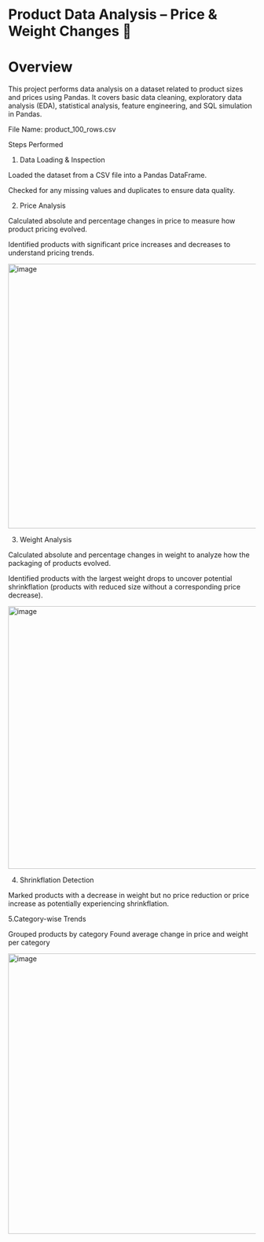 # Product Data Analysis – Price & Weight Changes 📅

# Overview

This project performs data analysis on a dataset related to product sizes and prices using Pandas. It covers basic data cleaning, exploratory data analysis (EDA), statistical analysis, feature engineering, and SQL simulation in Pandas.

File Name: product_100_rows.csv

Steps Performed
1. Data Loading & Inspection

Loaded the dataset from a CSV file into a Pandas DataFrame.

Checked for any missing values and duplicates to ensure data quality.

2. Price Analysis

Calculated absolute and percentage changes in price to measure how product pricing evolved.

Identified products with significant price increases and decreases to understand pricing trends.


<img width="675" height="538" alt="image" src="https://github.com/user-attachments/assets/4e3639f1-161b-420b-a34b-58c3bc0e3e39" />

3. Weight Analysis

Calculated absolute and percentage changes in weight to analyze how the packaging of products evolved.

Identified products with the largest weight drops to uncover potential shrinkflation (products with reduced size without a corresponding price decrease).


<img width="673" height="534" alt="image" src="https://github.com/user-attachments/assets/778abb5a-6c3d-45c8-82e6-7c8f06b03e53" />

4. Shrinkflation Detection

Marked products with a decrease in weight but no price reduction or price increase as potentially experiencing shrinkflation.

5.Category-wise Trends

Grouped products by category
Found average change in price and weight per category

<img width="710" height="570" alt="image" src="https://github.com/user-attachments/assets/b0a189e2-a1b7-4143-999b-716a17b123b7" />


